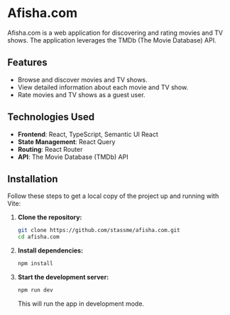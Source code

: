 # Afisha.com

Afisha.com is a web application for discovering and rating movies and TV shows. The application leverages the TMDb (The Movie Database) API.
## Features
- Browse and discover movies and TV shows.
- View detailed information about each movie and TV show.
- Rate movies and TV shows as a guest user.

## Technologies Used
- **Frontend**: React, TypeScript, Semantic UI React
- **State Management**: React Query
- **Routing**: React Router
- **API**: The Movie Database (TMDb) API

## Installation
Follow these steps to get a local copy of the project up and running with Vite:

1. **Clone the repository:**
    ```bash
    git clone https://github.com/stassme/afisha.com.git
    cd afisha.com
    ```

2. **Install dependencies:**
    ```bash
    npm install
    ```

3. **Start the development server:**
    ```bash
    npm run dev
    ```

    This will run the app in development mode. 
